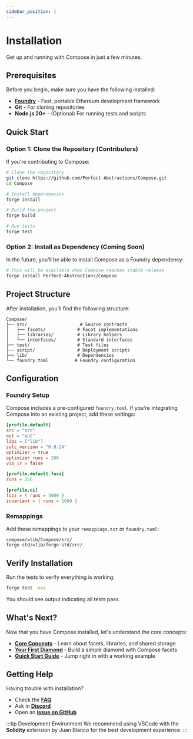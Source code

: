 ```yaml
---
sidebar_position: 1
---
```


# Installation

Get up and running with Compose in just a few minutes.

## Prerequisites

Before you begin, make sure you have the following installed:

- **[Foundry](https://book.getfoundry.sh/getting-started/installation)** - Fast, portable Ethereum development framework
- **Git** - For cloning repositories
- **Node.js 20+** - (Optional) For running tests and scripts

## Quick Start

### Option 1: Clone the Repository (Contributors)

If you're contributing to Compose:

```bash
# Clone the repository
git clone https://github.com/Perfect-Abstractions/Compose.git
cd Compose

# Install dependencies
forge install

# Build the project
forge build

# Run tests
forge test
```

### Option 2: Install as Dependency (Coming Soon)

In the future, you'll be able to install Compose as a Foundry dependency:

```bash
# This will be available when Compose reaches stable release
forge install Perfect-Abstractions/Compose
```

## Project Structure

After installation, you'll find the following structure:

```
Compose/
├── src/                    # Source contracts
│   ├── facets/            # Facet implementations
│   ├── libraries/         # Library helpers
│   └── interfaces/        # Standard interfaces
├── test/                  # Test files
├── script/                # Deployment scripts
├── lib/                   # Dependencies
└── foundry.toml          # Foundry configuration
```

## Configuration

### Foundry Setup

Compose includes a pre-configured `foundry.toml`. If you're integrating Compose into an existing project, add these settings:

```toml
[profile.default]
src = "src"
out = "out"
libs = ["lib"]
solc_version = "0.8.24"
optimizer = true
optimizer_runs = 200
via_ir = false

[profile.default.fuzz]
runs = 256

[profile.ci]
fuzz = { runs = 5000 }
invariant = { runs = 1000 }
```

### Remappings

Add these remappings to your `remappings.txt` or `foundry.toml`:

```
compose/=lib/Compose/src/
forge-std/=lib/forge-std/src/
```

## Verify Installation

Run the tests to verify everything is working:

```bash
forge test -vvv
```

You should see output indicating all tests pass.

## What's Next?

Now that you have Compose installed, let's understand the core concepts:

- **[Core Concepts](/docs/core-concepts/facets-and-libraries)** - Learn about facets, libraries, and shared storage
- **[Your First Diamond](/docs/getting-started/your-first-diamond)** - Build a simple diamond with Compose facets
- **[Quick Start Guide](/docs/getting-started/quick-start)** - Jump right in with a working example

## Getting Help

Having trouble with installation?

- Check the **[FAQ](/docs/guides/faq)**
- Ask in **[Discord](https://discord.gg/compose)**
- Open an **[issue on GitHub](https://github.com/Perfect-Abstractions/Compose/issues)**

:::tip Development Environment
We recommend using VSCode with the **Solidity** extension by Juan Blanco for the best development experience.
:::

